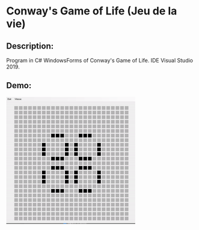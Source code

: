 # Conway's Game of Life (Jeu de la vie)

## Description:
Program in C# WindowsForms of Conway's Game of Life.
IDE Visual Studio 2019.

## Demo:

![demo](./Images/demo.gif)
